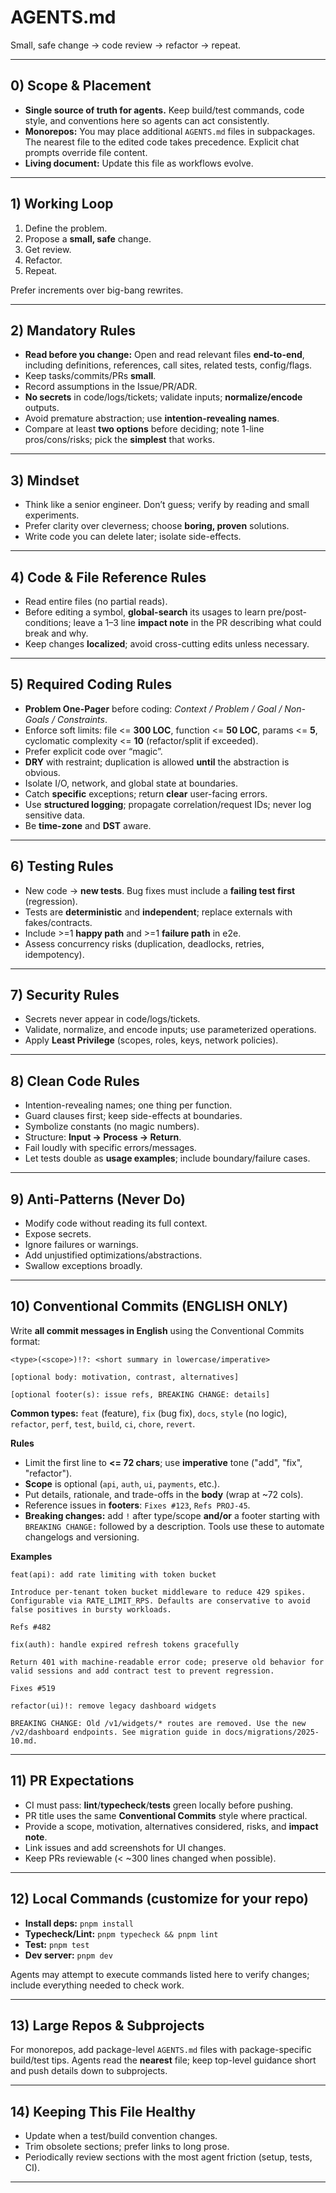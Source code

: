 # AGENTS.md

Small, safe change -> code review -> refactor -> repeat.

---

## 0) Scope & Placement

- **Single source of truth for agents.** Keep build/test commands, code style, and conventions here so agents can act consistently.
- **Monorepos:** You may place additional `AGENTS.md` files in subpackages. The nearest file to the edited code takes precedence. Explicit chat prompts override file content.
- **Living document:** Update this file as workflows evolve.

---

## 1) Working Loop

1. Define the problem.
2. Propose a **small, safe** change.
3. Get review.
4. Refactor.
5. Repeat.

Prefer increments over big-bang rewrites.

---

## 2) Mandatory Rules

- **Read before you change:** Open and read relevant files **end-to-end**, including definitions, references, call sites, related tests, config/flags.
- Keep tasks/commits/PRs **small**.
- Record assumptions in the Issue/PR/ADR.
- **No secrets** in code/logs/tickets; validate inputs; **normalize/encode** outputs.
- Avoid premature abstraction; use **intention-revealing names**.
- Compare at least **two options** before deciding; note 1-line pros/cons/risks; pick the **simplest** that works.

---

## 3) Mindset

- Think like a senior engineer. Don’t guess; verify by reading and small experiments.
- Prefer clarity over cleverness; choose **boring, proven** solutions.
- Write code you can delete later; isolate side-effects.

---

## 4) Code & File Reference Rules

- Read entire files (no partial reads).
- Before editing a symbol, **global-search** its usages to learn pre/post-conditions; leave a 1–3 line **impact note** in the PR describing what could break and why.
- Keep changes **localized**; avoid cross-cutting edits unless necessary.

---

## 5) Required Coding Rules

- **Problem One-Pager** before coding: _Context / Problem / Goal / Non-Goals / Constraints_.
- Enforce soft limits: file <= **300 LOC**, function <= **50 LOC**, params <= **5**, cyclomatic complexity <= **10** (refactor/split if exceeded).
- Prefer explicit code over “magic”.
- **DRY** with restraint; duplication is allowed **until** the abstraction is obvious.
- Isolate I/O, network, and global state at boundaries.
- Catch **specific** exceptions; return **clear** user-facing errors.
- Use **structured logging**; propagate correlation/request IDs; never log sensitive data.
- Be **time-zone** and **DST** aware.

---

## 6) Testing Rules

- New code -> **new tests**. Bug fixes must include a **failing test first** (regression).
- Tests are **deterministic** and **independent**; replace externals with fakes/contracts.
- Include >=1 **happy path** and >=1 **failure path** in e2e.
- Assess concurrency risks (duplication, deadlocks, retries, idempotency).

---

## 7) Security Rules

- Secrets never appear in code/logs/tickets.
- Validate, normalize, and encode inputs; use parameterized operations.
- Apply **Least Privilege** (scopes, roles, keys, network policies).

---

## 8) Clean Code Rules

- Intention-revealing names; one thing per function.
- Guard clauses first; keep side-effects at boundaries.
- Symbolize constants (no magic numbers).
- Structure: **Input -> Process -> Return**.
- Fail loudly with specific errors/messages.
- Let tests double as **usage examples**; include boundary/failure cases.

---

## 9) Anti-Patterns (Never Do)

- Modify code without reading its full context.
- Expose secrets.
- Ignore failures or warnings.
- Add unjustified optimizations/abstractions.
- Swallow exceptions broadly.

---

## 10) Conventional Commits (ENGLISH ONLY)

Write **all commit messages in English** using the Conventional Commits format:

```
<type>(<scope>)!?: <short summary in lowercase/imperative>

[optional body: motivation, contrast, alternatives]

[optional footer(s): issue refs, BREAKING CHANGE: details]
```

**Common types:**
`feat` (feature), `fix` (bug fix), `docs`, `style` (no logic), `refactor`, `perf`, `test`, `build`, `ci`, `chore`, `revert`.

**Rules**

- Limit the first line to **<= 72 chars**; use **imperative** tone ("add", "fix", "refactor").
- **Scope** is optional (`api`, `auth`, `ui`, `payments`, etc.).
- Put details, rationale, and trade-offs in the **body** (wrap at ~72 cols).
- Reference issues in **footers**: `Fixes #123`, `Refs PROJ-45`.
- **Breaking changes:** add `!` after type/scope **and/or** a footer starting with `BREAKING CHANGE:` followed by a description. Tools use these to automate changelogs and versioning.

**Examples**

```
feat(api): add rate limiting with token bucket

Introduce per-tenant token bucket middleware to reduce 429 spikes.
Configurable via RATE_LIMIT_RPS. Defaults are conservative to avoid
false positives in bursty workloads.

Refs #482
```

```
fix(auth): handle expired refresh tokens gracefully

Return 401 with machine-readable error code; preserve old behavior for
valid sessions and add contract test to prevent regression.

Fixes #519
```

```
refactor(ui)!: remove legacy dashboard widgets

BREAKING CHANGE: Old /v1/widgets/* routes are removed. Use the new
/v2/dashboard endpoints. See migration guide in docs/migrations/2025-10.md.
```

---

## 11) PR Expectations

- CI must pass: **lint**/**typecheck**/**tests** green locally before pushing.
- PR title uses the same **Conventional Commits** style where practical.
- Provide a scope, motivation, alternatives considered, risks, and **impact note**.
- Link issues and add screenshots for UI changes.
- Keep PRs reviewable (< ~300 lines changed when possible).

---

## 12) Local Commands (customize for your repo)

- **Install deps:** `pnpm install`
- **Typecheck/Lint:** `pnpm typecheck && pnpm lint`
- **Test:** `pnpm test`
- **Dev server:** `pnpm dev`

Agents may attempt to execute commands listed here to verify changes; include everything needed to check work.

---

## 13) Large Repos & Subprojects

For monorepos, add package-level `AGENTS.md` files with package-specific build/test tips. Agents read the **nearest** file; keep top-level guidance short and push details down to subprojects.

---

## 14) Keeping This File Healthy

- Update when a test/build convention changes.
- Trim obsolete sections; prefer links to long prose.
- Periodically review sections with the most agent friction (setup, tests, CI).

---

